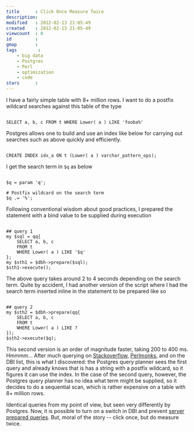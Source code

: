 ```yaml
---
title      : Click Once Measure Twice
description: 
modified   : 2012-02-13 21:05:49
created    : 2012-02-13 21-05-49
viewcount  : 0
id         : 
gmap       : 
tags        :
    - big data
    - Postgres
    - Perl
    - optimization
    - code
stars      : 
---
```


I have a fairly simple table with 8+ million rows. I want to do a postfix wildcard searches against this table of the type

<pre><code class="sql">
SELECT a, b, c FROM t WHERE Lower( a ) LIKE 'fooba%'
</code></pre>

Postgres allows one to build and use an index like below for carrying out searches such as above quickly and efficiently.

<pre><code class="sql">
CREATE INDEX idx_a ON t (Lower( a ) varchar_pattern_ops);
</code></pre>
	
I get the search term in `$q` as below

<pre><code class="perl">
$q = param 'q';

# Postfix wildcard on the search term
$q .= '%';
</code></pre>
	
Following conventional wisdom about good practices, I prepared the statement with a bind value to be supplied during execution

<pre><code class="perl">
## query 1
my $sql = qq{
	SELECT a, b, c
	FROM t 
	WHERE Lower( a ) LIKE '$q'
};
my $sth1 = $dbh->prepare($sql);
$sth1->execute();
</code></pre>

The above query takes around 2 to 4 seconds depending on the search term. Quite by accident, I had another version of the script where I had the search term inserted inline in the statement to be prepared like so

<pre><code class="perl">
## query 2
my $sth2 = $dbh->prepare(qq{
	SELECT a, b, c
	FROM t  
	WHERE Lower( a ) LIKE ?
});
$sth2->execute($q);
</code></pre>
	
This second version is an order of magnitude faster, taking 200 to 400 ms. Hmmmm… After much querying on [Stackoverflow](http://stackoverflow.com/questions/9269504/same-query-two-different-ways-vastly-different-performance/9271138#9271138), [Perlmonks](http://www.perlmonks.org/?node_id=953562), and on the DBI list, this is what I discovered: the Postgres query planner sees the first query and already knows that is has a string with a postfix wildcard, so it figures it can use the index. In the case of the second query, however, the Postgres query planner has no idea what term might be supplied, so it decides to do a sequential scan, which is rather expensive on a table with 8+ million rows.

Identical queries from my point of view, but seen very differently by Postgres. Now, it is possible to turn on a switch in DBI and prevent [server prepared queries](http://search.cpan.org/~turnstep/DBD-Pg-2.18.1/Pg.pm#pg_server_prepare_%28integer%29). But, moral of the story -- click once, but do measure twice.

